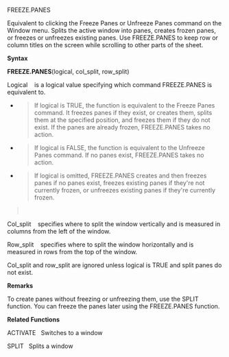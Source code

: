 FREEZE.PANES

Equivalent to clicking the Freeze Panes or Unfreeze Panes command on the
Window menu. Splits the active window into panes, creates frozen panes,
or freezes or unfreezes existing panes. Use FREEZE.PANES to keep row or
column titles on the screen while scrolling to other parts of the sheet.

**Syntax**

**FREEZE.PANES**(logical, col\_split, row\_split)

Logical    is a logical value specifying which command FREEZE.PANES is
equivalent to.

  - > If logical is TRUE, the function is equivalent to the Freeze Panes
    > command. It freezes panes if they exist, or creates them, splits
    > them at the specified position, and freezes them if they do not
    > exist. If the panes are already frozen, FREEZE.PANES takes no
    > action.

  - > If logical is FALSE, the function is equivalent to the Unfreeze
    > Panes command. If no panes exist, FREEZE.PANES takes no action.

  - > If logical is omitted, FREEZE.PANES creates and then freezes panes
    > if no panes exist, freezes existing panes if they're not currently
    > frozen, or unfreezes existing panes if they're currently frozen.

>  

Col\_split    specifies where to split the window vertically and is
measured in columns from the left of the window.

Row\_split    specifies where to split the window horizontally and is
measured in rows from the top of the window.

Col\_split and row\_split are ignored unless logical is TRUE and split
panes do not exist.

**Remarks**

To create panes without freezing or unfreezing them, use the SPLIT
function. You can freeze the panes later using the FREEZE.PANES
function.

**Related Functions**

ACTIVATE   Switches to a window

SPLIT   Splits a window



